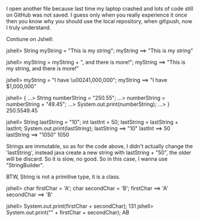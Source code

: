I open another file because last time my laptop crashed and lots of code still on GitHub was not saved.
I guess only when you really experience it once then you know why you should use the local repository, when git\push, now I truly understand.

Contiune on Jshell:

jshell> String myString = "This is my string";
myString ==> "This is my string"

jshell> myString = myString + ", and there is more!";
myString ==> "This is my string, and there is more!"

jshell> myString = "I have \u00241,000,000";
myString ==> "I have $1,000,000"

jshell> {
...> String numberString = "250.55";
...> numberString = numberString + "49.45";
...> System.out.print(numberString);
...> }
250.5549.45

jshell> String lastString = "10"; int lastInt = 50; lastString = lastString + lastInt; System.out.print(lastString);
lastString ==> "10"
lastInt ==> 50
lastString ==> "1050"
1050

Strings are immutable, so as for the code above, I didn't actually change the 'lastString', instead java create a new string with lastString + "50", the older will be discard.
So it is slow, no good.
So in this case, I wanna use "StringBuilder".

BTW, String is not a primitive type, it is a class.

jshell> char firstChar = 'A'; char secondChar = 'B';
firstChar ==> 'A'
secondChar ==> 'B'

jshell> System.out.print(firstChar + secondChar);
131
jshell> System.out.print("" + firstChar + secondChar);
AB
